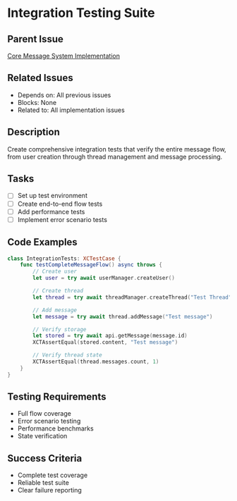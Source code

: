 # Integration Testing Suite

## Parent Issue
[Core Message System Implementation](issue_0.md)

## Related Issues
- Depends on: All previous issues
- Blocks: None
- Related to: All implementation issues

## Description
Create comprehensive integration tests that verify the entire message flow, from user creation through thread management and message processing.

## Tasks
- [ ] Set up test environment
- [ ] Create end-to-end flow tests
- [ ] Add performance tests
- [ ] Implement error scenario tests

## Code Examples
```swift
class IntegrationTests: XCTestCase {
    func testCompleteMessageFlow() async throws {
        // Create user
        let user = try await userManager.createUser()

        // Create thread
        let thread = try await threadManager.createThread("Test Thread")

        // Add message
        let message = try await thread.addMessage("Test message")

        // Verify storage
        let stored = try await api.getMessage(message.id)
        XCTAssertEqual(stored.content, "Test message")

        // Verify thread state
        XCTAssertEqual(thread.messages.count, 1)
    }
}
```

## Testing Requirements
- Full flow coverage
- Error scenario testing
- Performance benchmarks
- State verification

## Success Criteria
- Complete test coverage
- Reliable test suite
- Clear failure reporting
